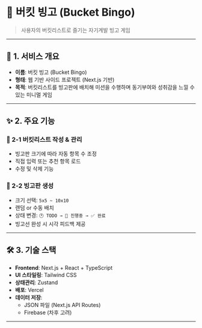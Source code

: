 # 🎯 버킷 빙고 (Bucket Bingo)

> 사용자의 버킷리스트로 즐기는 자기계발 빙고 게임

---

## 📌 1. 서비스 개요

- **이름**: 버킷 빙고 (Bucket Bingo)
- **형태**: 웹 기반 사이드 프로젝트 (Next.js 기반)
- **목적**: 버킷리스트를 빙고판에 배치해 미션을 수행하며 동기부여와 성취감을 느낄 수 있는 미니멀 게임

---

## ✨ 2. 주요 기능

### 📝 2-1 버킷리스트 작성 & 관리

- 빙고판 크기에 따라 자동 항목 수 조정
- 직접 입력 또는 추천 항목 로드
- 수정 및 삭제 기능

### 🧩 2-2 빙고판 생성

- 크기 선택: `5x5 ~ 10x10`
- 랜덤 or 수동 배치
- 상태 변경: `🕐 TODO → 🔄 진행중 → ✅ 완료`
- 빙고선 완성 시 시각 피드백 제공

---

## 🛠 3. 기술 스택

- **Frontend**: Next.js + React + TypeScript
- **UI 스타일링**: Tailwind CSS
- **상태관리**: Zustand
- **배포**: Vercel
- **데이터 저장**:
  - JSON 파일 (Next.js API Routes)
  - Firebase (차후 고려)

---
